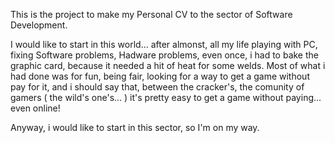 This is the project to make my Personal CV to the sector of Software Development.

I would like to start in this world... after almonst, all my life playing with PC, fixing Software problems,
Hadware problems, even once, i had to bake the graphic card, because it needed a hit of heat for some welds.
Most of what i had done was for fun, being fair, looking for a way to get a game without pay for it, and i should say
that, between the cracker's, the comunity of gamers ( the wild's one's... ) it's pretty easy to get a game without paying... even online!


Anyway, i would like to start in this sector, so I'm on my way.
